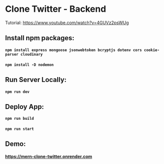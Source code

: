 # Clone Twitter - Backend

Tutorial: https://www.youtube.com/watch?v=4GUVz2psWUg

## Install npm packages:

#### `npm install express mongoose jsonwebtoken bcryptjs dotenv cors cookie-parser cloudinary`

#### `npm install -D nodemon`

## Run Server Locally:

#### `npm run dev`

## Deploy App:

#### `npm run build`

#### `npm run start`

## Demo:

#### https://mern-clone-twitter.onrender.com
